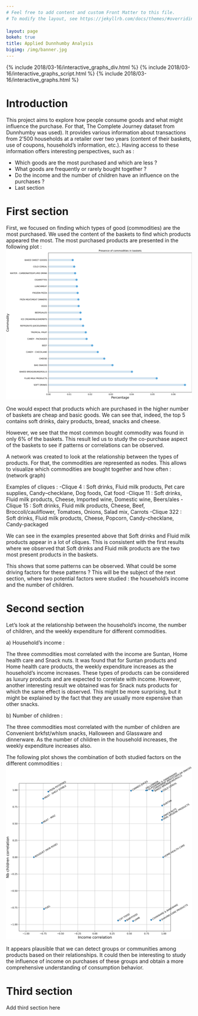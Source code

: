 ```yaml
---
# Feel free to add content and custom Front Matter to this file.
# To modify the layout, see https://jekyllrb.com/docs/themes/#overriding-theme-defaults

layout: page
bokeh: true
title: Applied Dunnhumby Analysis
bigimg: /img/banner.jpg
---
```


{% include 2018/03-16/interactive_graphs_div.html  %}
{%  include 2018/03-16/interactive_graphs_script.html  %}
{%  include 2018/03-16/interactive_graphs.html  %}

# Introduction

This project aims to explore how people consume goods and what might influence the purchase. For that, The Complete Journey dataset from Dunnhumby was used). It provides various information about transactions from 2’500 households at a retailer over two years (content of their baskets, use of coupons, household’s information, etc.).
Having access to these information offers interesting perspectives, such as :
*	Which goods are the most purchased and which are less ?
*	What goods are frequently or rarely bought together ?
*	Do the income and the number of children have an influence on the purchases ?
*	Last section

# First section

First, we focused on finding which types of good (commodities) are the most purchased. We used the content of the baskets to find which products appeared the most. The most purchased products are presented in the following plot :
![plot2](img/plot2.png)

One would expect that products which are purchased in the higher number of baskets are cheap and basic goods. We can see that, indeed, the top 5 contains soft drinks, dairy products, bread, snacks and cheese.

However, we see that the most common bought commodity was found in only 6% of the baskets.
This result led us to study the co-purchase aspect of the baskets to see if patterns or correlations can be observed.

A network was created to look at the relationship between the types of products. For that, the commodities are represented as nodes. This allows to visualize which commodities are bought together and how often :
(network graph)

Examples of cliques :
-Clique 4 : Soft drinks, Fluid milk products, Pet care supplies, Candy–checklane, Dog foods, Cat food
-Clique 11 : Soft drinks, Fluid milk products, Cheese, Imported wine, Domestic wine, Beers/ales
-Clique 15 : Soft drinks, Fluid milk products, Cheese, Beef, Broccoli/cauliflower, Tomatoes, Onions, Salad mix, Carrots
-Clique 322 : Soft drinks, Fluid milk products, Cheese, Popcorn, Candy-checklane, Candy-packaged

We can see in the examples presented above that Soft drinks and Fluid milk products appear in a lot of cliques. This is consistent with the first results where we observed that Soft drinks and Fluid milk products are the two most present products in the baskets.

This shows that some patterns can be observed. What could be some driving factors for these patterns ?
This will be the subject of the next section, where two potential factors were studied : the household’s income and the number of children.

# Second section

Let’s look at the relationship between the household’s income, the number of children, and the weekly expenditure for different commodities.

a)	Household’s income :

The three commodities most correlated with the income are Suntan, Home health care and Snack nuts. It was found that for Suntan products and Home health care products, the weekly expenditure increases as the household’s income increases. These types of products can be considered as luxury products and are expected to correlate with income. However, another interesting result we obtained was for Snack nuts products for which the same effect is observed. This might be more surprising, but it might be explained by the fact that they are usually more expensive than other snacks.

b)	Number of children :

The three commodities most correlated with the number of children are Convenient brkfst/whlsm snacks, Halloween and Glassware and dinnerware. As the number of children in the household increases, the weekly expenditure increases also.

The following plot shows the combination of both studied factors on the different commodities :
![correlations](img/correlations.png)

It appears plausible that we can detect groups or communities among products based on their relationships.
It could then be interesting to study the influence of income on purchases of these groups and obtain a more comprehensive understanding of consumption behavior.

# Third section

Add third section here
